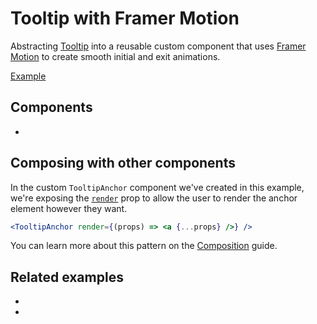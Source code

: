 # Tooltip with Framer Motion

<p data-description>
  Abstracting <a href="/components/tooltip">Tooltip</a> into a reusable custom component that uses <a href="https://www.framer.com/motion/">Framer Motion</a> to create smooth initial and exit animations.
</p>

<a href="./index.tsx" data-playground>Example</a>

## Components

<div data-cards="components">

- [](/components/tooltip)

</div>

## Composing with other components

In the custom `TooltipAnchor` component we've created in this example, we're exposing the [`render`](/apis/tooltip-anchor#render) prop to allow the user to render the anchor element however they want.

```jsx
<TooltipAnchor render={(props) => <a {...props} />} />
```

You can learn more about this pattern on the [Composition](/guide/composition) guide.

## Related examples

<div data-cards="examples">

- [](/examples/menu-framer-motion)
- [](/examples/dialog-framer-motion)

</div>

